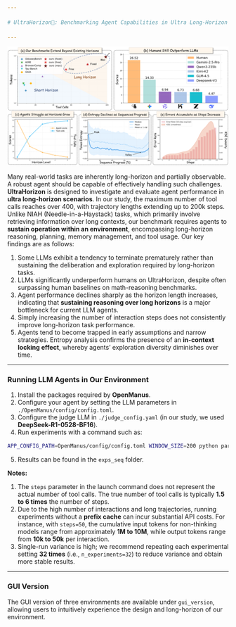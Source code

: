 ```yaml
---

# UltraHorizon🔭: Benchmarking Agent Capabilities in Ultra Long-Horizon Scenarios

---
```


![Benchmark Illustration](misc/main.png)

Many real-world tasks are inherently long-horizon and partially observable. A robust agent should be capable of effectively handling such challenges. **UltraHorizon** is designed to investigate and evaluate agent performance in **ultra long-horizon scenarios**. In our study, the maximum number of tool calls reaches over 400, with trajectory lengths extending up to 200k steps. Unlike NIAH (Needle-in-a-Haystack) tasks, which primarily involve retrieving information over long contexts, our benchmark requires agents to **sustain operation within an environment**, encompassing long-horizon reasoning, planning, memory management, and tool usage. Our key findings are as follows:

1. Some LLMs exhibit a tendency to terminate prematurely rather than sustaining the deliberation and exploration required by long-horizon tasks.
2. LLMs significantly underperform humans on UltraHorizon, despite often surpassing human baselines on math-reasoning benchmarks.
3. Agent performance declines sharply as the horizon length increases, indicating that **sustaining reasoning over long horizons** is a major bottleneck for current LLM agents.
4. Simply increasing the number of interaction steps does not consistently improve long-horizon task performance.
5. Agents tend to become trapped in early assumptions and narrow strategies. Entropy analysis confirms the presence of an **in-context locking effect**, whereby agents’ exploration diversity diminishes over time.

---

### Running LLM Agents in Our Environment

1. Install the packages required by **OpenManus**.
2. Configure your agent by setting the LLM parameters in `./OpenManus/config/config.toml`.
3. Configure the judge LLM in `./judge_config.yaml` (in our study, we used **DeepSeek-R1-0528-BF16**).
4. Run experiments with a command such as:

```bash
APP_CONFIG_PATH=OpenManus/config/config.toml WINDOW_SIZE=200 python parallel_run.py --env seq --steps 50 --index part1 --n_experiments 4 --max_concurrency 4 --exp_folder exps_seq
```

5. Results can be found in the `exps_seq` folder.

**Notes:**

1. The `steps` parameter in the launch command does not represent the actual number of tool calls. The true number of tool calls is typically **1.5 to 6 times** the number of steps.
2. Due to the high number of interactions and long trajectories, running experiments without a **prefix cache** can incur substantial API costs. For instance, with `steps=50`, the cumulative input tokens for non-thinking models range from approximately **1M to 10M**, while output tokens range from **10k to 50k** per interaction.
3. Single-run variance is high; we recommend repeating each experimental setting **32 times** (i.e., `n_experiments=32`) to reduce variance and obtain more stable results.

---

### GUI Version
The GUI version of three environments are available under `gui_version`, allowing users to intuitively experience the design and long-horizon of our environment.
